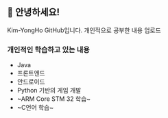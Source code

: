 ## 👋 안녕하세요!
Kim-YongHo GitHub입니다.
개인적으로 공부한 내용 업로드

### 개인적인 학습하고 있는 내용
- Java
- 프론트엔드
- 안드로이드
- Python 기반의 게임 개발
- ~ARM Core STM 32 학습~
- ~C언어 학습~



<!-- 
**Kim-YongHo/Kim-YongHo** is a ✨ _special_ ✨ repository because its `README.md` (this file) appears on your GitHub profile.

Here are some ideas to get you started:

- 🔭 I’m currently working on ...
- 🌱 I’m currently learning ...
- 👯 I’m looking to collaborate on ...
- 🤔 I’m looking for help with ...
- 💬 Ask me about ...
- 📫 How to reach me: ...
- 😄 Pronouns: ...
- ⚡ Fun fact: ...
-->
